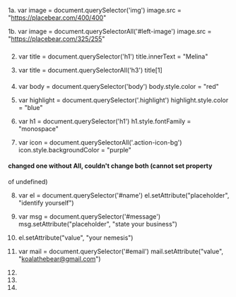 1a. var image = document.querySelector('img')
image.src = "https://placebear.com/400/400"

1b. var image = document.querySelectorAll('#left-image')
image.src = "https://placebear.com/325/255"
###

2. var title = document.querySelector('h1')
title.innerText = "Melina"

3. var title = document.querySelectorAll('h3')
title[1]
####

4. var body = document.querySelector('body')
body.style.color = "red"

5. var highlight = document.querySelector('.highlight')
highlight.style.color = "blue"

6. var h1 = document.querySelector('h1')
h1.style.fontFamily = "monospace"

7. var icon = document.querySelectorAll('.action-icon-bg')
icon.style.backgroundColor = "purple"
#### changed one without All, couldn't change both (cannot set property
  of undefined)

8. var el = document.querySelector('#name')
el.setAttribute("placeholder", "identify yourself")

9. var msg = document.querySelector('#message')
msg.setAttribute("placeholder", "state your business")

10. el.setAttribute("value", "your nemesis")

11. var mail = document.querySelector('#email')
mail.setAttribute("value", "koalathebear@gmail.com")

12.
13.
14.
